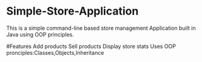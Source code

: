 # Simple-Store-Application
This is a simple command-line based store management Application built in Java using OOP principles.



#Features
Add products
Sell products
Display store stats
Uses OOP pronciples:Classes,Objects,Inheritance
